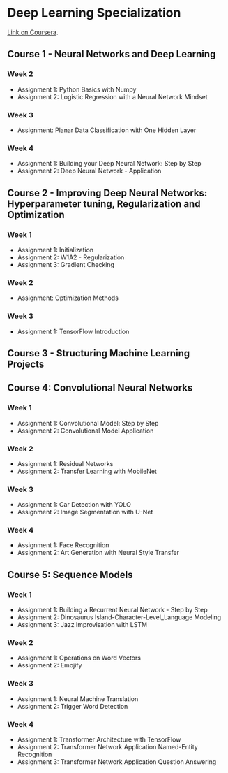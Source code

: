 # Deep Learning Specialization
<a href="https://www.coursera.org/specializations/deep-learning" target="blank">Link on Coursera</a>.

## Course 1 - Neural Networks and Deep Learning

### Week 2
* Assignment 1: Python Basics with Numpy
* Assignment 2: Logistic Regression with a Neural Network Mindset

### Week 3
* Assignment: Planar Data Classification with One Hidden Layer

### Week 4
* Assignment 1: Building your Deep Neural Network: Step by Step
* Assignment 2: Deep Neural Network - Application

## Course 2 - Improving Deep Neural Networks: Hyperparameter tuning, Regularization and Optimization

### Week 1
* Assignment 1: Initialization
* Assignment 2: W1A2 - Regularization
* Assignment 3: Gradient Checking

### Week 2
* Assignment: Optimization Methods

### Week 3
* Assignment 1: TensorFlow Introduction

## Course 3 - Structuring Machine Learning Projects

## Course 4: Convolutional Neural Networks

### Week 1
* Assignment 1: Convolutional Model: Step by Step
* Assignment 2: Convolutional Model Application

### Week 2
* Assignment 1: Residual Networks
* Assignment 2: Transfer Learning with MobileNet

### Week 3
* Assignment 1: Car Detection with YOLO
* Assignment 2: Image Segmentation with U-Net

### Week 4
* Assignment 1: Face Recognition
* Assignment 2: Art Generation with Neural Style Transfer
  
## Course 5: Sequence Models

### Week 1
* Assignment 1: Building a Recurrent Neural Network - Step by Step
* Assignment 2: Dinosaurus Island-Character-Level_Language Modeling
* Assignment 3: Jazz Improvisation with LSTM

### Week 2
* Assignment 1: Operations on Word Vectors
* Assignment 2: Emojify

### Week 3
* Assignment 1: Neural Machine Translation
* Assignment 2: Trigger Word Detection

### Week 4
* Assignment 1: Transformer Architecture with TensorFlow
* Assignment 2: Transformer Network Application Named-Entity Recognition
* Assignment 3: Transformer Network Application Question Answering
